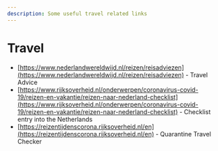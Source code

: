 ```yaml
---
description: Some useful travel related links
---
```


# Travel

* [https://www.nederlandwereldwijd.nl/reizen/reisadviezen](https://www.nederlandwereldwijd.nl/reizen/reisadviezen) - Travel Advice
* [https://www.rijksoverheid.nl/onderwerpen/coronavirus-covid-19/reizen-en-vakantie/reizen-naar-nederland-checklist](https://www.rijksoverheid.nl/onderwerpen/coronavirus-covid-19/reizen-en-vakantie/reizen-naar-nederland-checklist) - Checklist entry into the Netherlands
* [https://reizentijdenscorona.rijksoverheid.nl/en](https://reizentijdenscorona.rijksoverheid.nl/en) - Quarantine Travel Checker

